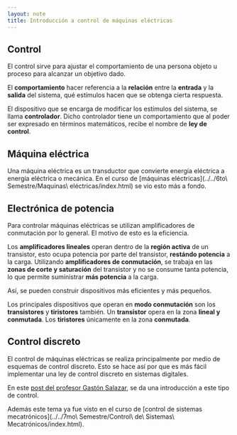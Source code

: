 ```yaml
---
layout: note
title: Introducción a control de máquinas eléctricas
---
```


## Control
El control sirve para ajustar el comportamiento de una persona objeto u proceso para alcanzar un objetivo dado.

El **comportamiento** hacer referencia a la **relación** entre la **entrada** y la **salida** del sistema, qué estímulos hacen que se obtenga cierta respuesta.

El dispositivo que se encarga de modificar los estímulos del sistema, se llama **controlador**. Dicho controlador tiene un comportamiento que al poder ser expresado en términos matemáticos, recibe el nombre de **ley de control**.

## Máquina eléctrica
Una máquina eléctrica es un transductor que convierte energía eléctrica a energía eléctrica o mecánica. En el curso de [máquinas eléctricas](../../6to\ Semestre/Maquinas\ eléctricas/index.html) se vio esto más a fondo.

## Electrónica de potencia
Para controlar máquinas eléctricas se utilizan amplificadores de conmutación por lo general. El motivo de esto es la eficiencia.

Los **amplificadores lineales** operan dentro de la **región activa** de un transistor, esto ocupa potencia por parte del transistor, **restándo potencia** a la carga. Utilizando **amplificadores de conmutación**, se trabaja en las **zonas de corte y saturación** del transistor y no se consume tanta potencia, lo que permite suministrar **más potencia** a la carga.

Así, se pueden construir dispositivos más eficientes y más pequeños.

Los principales dispositivos que operan en **modo conmutación** son los **transistores** y **tiristores** también. Un **transistor** opera en la zona **lineal y conmutada**. Los **tiristores** únicamente en la zona **conmutada**.

## Control discreto
El control de máquinas eléctricas se realiza principalmente por medio de esquemas de control discreto. Esto se hace así por que es más fácil implementar una ley de control discreto en sistemas digitales.

En este [post del profesor Gastón Salazar](https://ghsalazar.github.io/2021/02/28/fundamentos-control-discreto.html), se da una introducción a este tipo de control.

Además este tema ya fue visto en el curso de [control de sistemas mecatrónicos](../../7mo\ Semestre/Control\ de\ Sistemas\ Mecatrónicos/index.html).
